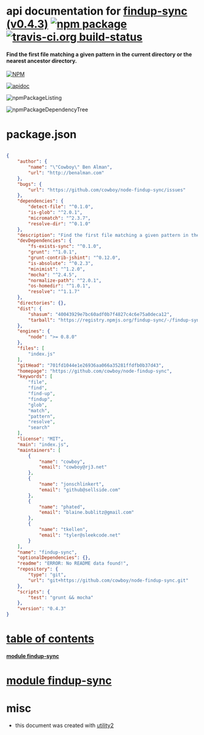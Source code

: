 # api documentation for  [findup-sync (v0.4.3)](https://github.com/cowboy/node-findup-sync)  [![npm package](https://img.shields.io/npm/v/npmdoc-findup-sync.svg?style=flat-square)](https://www.npmjs.org/package/npmdoc-findup-sync) [![travis-ci.org build-status](https://api.travis-ci.org/npmdoc/node-npmdoc-findup-sync.svg)](https://travis-ci.org/npmdoc/node-npmdoc-findup-sync)
#### Find the first file matching a given pattern in the current directory or the nearest ancestor directory.

[![NPM](https://nodei.co/npm/findup-sync.png?downloads=true)](https://www.npmjs.com/package/findup-sync)

[![apidoc](https://npmdoc.github.io/node-npmdoc-findup-sync/build/screenCapture.buildNpmdoc.browser._2Fhome_2Ftravis_2Fbuild_2Fnpmdoc_2Fnode-npmdoc-findup-sync_2Ftmp_2Fbuild_2Fapidoc.html.png)](https://npmdoc.github.io/node-npmdoc-findup-sync/build/apidoc.html)

![npmPackageListing](https://npmdoc.github.io/node-npmdoc-findup-sync/build/screenCapture.npmPackageListing.svg)

![npmPackageDependencyTree](https://npmdoc.github.io/node-npmdoc-findup-sync/build/screenCapture.npmPackageDependencyTree.svg)



# package.json

```json

{
    "author": {
        "name": "\"Cowboy\" Ben Alman",
        "url": "http://benalman.com"
    },
    "bugs": {
        "url": "https://github.com/cowboy/node-findup-sync/issues"
    },
    "dependencies": {
        "detect-file": "^0.1.0",
        "is-glob": "^2.0.1",
        "micromatch": "^2.3.7",
        "resolve-dir": "^0.1.0"
    },
    "description": "Find the first file matching a given pattern in the current directory or the nearest ancestor directory.",
    "devDependencies": {
        "fs-exists-sync": "^0.1.0",
        "grunt": "^1.0.1",
        "grunt-contrib-jshint": "^0.12.0",
        "is-absolute": "^0.2.3",
        "minimist": "^1.2.0",
        "mocha": "^2.4.5",
        "normalize-path": "^2.0.1",
        "os-homedir": "^1.0.1",
        "resolve": "^1.1.7"
    },
    "directories": {},
    "dist": {
        "shasum": "40043929e7bc60adf0b7f4827c4c6e75a0deca12",
        "tarball": "https://registry.npmjs.org/findup-sync/-/findup-sync-0.4.3.tgz"
    },
    "engines": {
        "node": ">= 0.8.0"
    },
    "files": [
        "index.js"
    ],
    "gitHead": "701fd1044e1e26936aa066a35281ffdfb0b37d43",
    "homepage": "https://github.com/cowboy/node-findup-sync",
    "keywords": [
        "file",
        "find",
        "find-up",
        "findup",
        "glob",
        "match",
        "pattern",
        "resolve",
        "search"
    ],
    "license": "MIT",
    "main": "index.js",
    "maintainers": [
        {
            "name": "cowboy",
            "email": "cowboy@rj3.net"
        },
        {
            "name": "jonschlinkert",
            "email": "github@sellside.com"
        },
        {
            "name": "phated",
            "email": "blaine.bublitz@gmail.com"
        },
        {
            "name": "tkellen",
            "email": "tyler@sleekcode.net"
        }
    ],
    "name": "findup-sync",
    "optionalDependencies": {},
    "readme": "ERROR: No README data found!",
    "repository": {
        "type": "git",
        "url": "git+https://github.com/cowboy/node-findup-sync.git"
    },
    "scripts": {
        "test": "grunt && mocha"
    },
    "version": "0.4.3"
}
```



# <a name="apidoc.tableOfContents"></a>[table of contents](#apidoc.tableOfContents)

#### [module findup-sync](#apidoc.module.findup-sync)



# <a name="apidoc.module.findup-sync"></a>[module findup-sync](#apidoc.module.findup-sync)



# misc
- this document was created with [utility2](https://github.com/kaizhu256/node-utility2)
